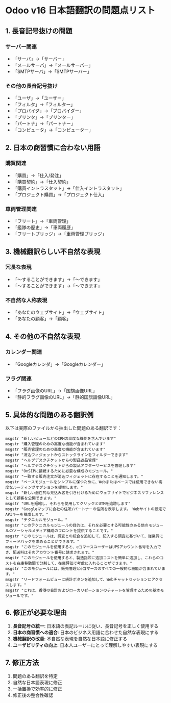 # Odoo v16 日本語翻訳の問題点リスト

## 1. 長音記号抜けの問題

### サーバー関連
- 「サーバ」→「サーバー」
- 「メールサーバ」→「メールサーバー」
- 「SMTPサーバ」→「SMTPサーバー」

### その他の長音記号抜け
- 「ユーザ」→「ユーザー」
- 「フィルタ」→「フィルター」
- 「プロバイダ」→「プロバイダー」
- 「プリンタ」→「プリンター」
- 「パートナ」→「パートナー」
- 「コンピュータ」→「コンピューター」

## 2. 日本の商習慣に合わない用語

### 購買関連
- 「購買」→「仕入/発注」
- 「購買契約」→「仕入契約」
- 「購買イントラスタット」→「仕入イントラスタット」
- 「プロジェクト購買」→「プロジェクト仕入」

### 車両管理関連
- 「フリート」→「車両管理」
- 「艦隊の歴史」→「車両履歴」
- 「フリートブリッジ」→「車両管理ブリッジ」

## 3. 機械翻訳らしい不自然な表現

### 冗長な表現
- 「〜することができます」→「〜できます」
- 「〜することができます」→「〜できます」

### 不自然な人称表現
- 「あなたのウェブサイト」→「ウェブサイト」
- 「あなたの顧客」→「顧客」

## 4. その他の不自然な表現

### カレンダー関連
- 「Googleカレンダ」→「Googleカレンダー」

### フラグ関連
- 「フラグ画像のURL」→「国旗画像URL」
- 「静的フラグ画像のURL」→「静的国旗画像URL」

## 5. 具体的な問題のある翻訳例

以下は実際のファイルから抽出した問題のある翻訳です：

```
msgstr "新しいビューなどのCRMの高度な機能を含んでいます"
msgstr "購入管理のための高度な機能が含まれています"
msgstr "販売管理のための高度な機能が含まれています"
msgstr "消込ウィジェットからストックラインをフィルターできます"
msgstr "ヘルプデスクチケットからの製品返品管理"
msgstr "ヘルプデスクチケットからの製品アフターサービスを管理します"
msgstr "OnSIPに接続するために必要な構成のモジュール。"
msgstr "一致する販売注文が消込ウィジェットに存在することを通知します。"
msgstr "ベースモジュールをシンプルに保つために、Webまたはベースでは使用できない高度なルーティングオプションを提案します。"
msgstr "新しい潜在的な見込み客を引き付けるためにウェブサイトでビジネスリファレンスとして顧客を公開できます。"
msgstr "URLを短縮し、それらを使用してクリックとUTMを追跡します"
msgstr "Googleマップに会社の住所/パートナーの住所を表示します。 Webサイトの設定でAPIキーを構成します。"
msgstr "テクニカルモジュール。"
msgstr "このテクニカルモジュールの目的は、それを必要とする可能性のある他のモジュールのソーシャルメディア構成のフロントを提供することです。"
msgstr "このモジュールは、調査との統合を追加して、記入する調査に基づいて、従業員にフィードバックを求めることができます。"
msgstr "このモジュールを使用すると、eコマースユーザーはUPSアカウント番号を入力でき、配送料はそのアカウント番号に請求されます。"
msgstr "このモジュールを使用すると、製造指図に追加コストを簡単に追加し、これらのコストを在庫移動間で分割して、在庫評価で考慮に入れることができます。"
msgstr "このモジュールには、販売管理とeコマースのすべての一般的な機能が含まれています。"
msgstr "リードフォームビューに統計ボタンを追加して、Webチャットセッションにアクセスします。"
msgstr "これは、香港の会計およびローカリゼーションのチャートを管理するための基本モジュールです。"
```

## 6. 修正が必要な理由

1. **長音記号の統一**: 日本語の表記ルールに従い、長音記号を正しく使用する
2. **日本の商習慣への適合**: 日本のビジネス用語に合わせた自然な表現にする
3. **機械翻訳の改善**: 不自然な表現を自然な日本語に修正する
4. **ユーザビリティの向上**: 日本人ユーザーにとって理解しやすい表現にする

## 7. 修正方法

1. 問題のある翻訳を特定
2. 自然な日本語表現に修正
3. 一括置換で効率的に修正
4. 修正後の整合性確認

